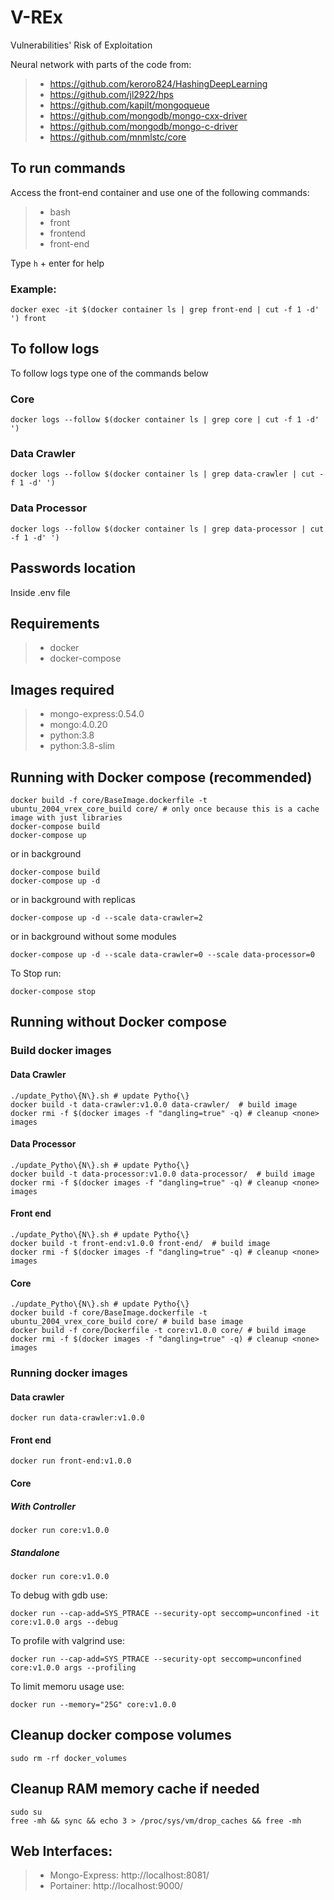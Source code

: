 # V-REx
Vulnerabilities' Risk of Exploitation

Neural network with parts of the code from: 
>- https://github.com/keroro824/HashingDeepLearning 
>- https://github.com/jl2922/hps
>- https://github.com/kapilt/mongoqueue
>- https://github.com/mongodb/mongo-cxx-driver
>- https://github.com/mongodb/mongo-c-driver
>- https://github.com/mnmlstc/core

## To run commands

Access the front-end container and use one of the following commands:

>- bash
>- front
>- frontend
>- front-end

Type `h` + enter for help

### Example:
```
docker exec -it $(docker container ls | grep front-end | cut -f 1 -d' ') front
```

## To follow logs

To follow logs type one of the commands below

### Core
```
docker logs --follow $(docker container ls | grep core | cut -f 1 -d' ')
```

### Data Crawler
```
docker logs --follow $(docker container ls | grep data-crawler | cut -f 1 -d' ')
```
### Data Processor 
```
docker logs --follow $(docker container ls | grep data-processor | cut -f 1 -d' ')
```

## Passwords location
Inside .env file

## Requirements
>- docker
>- docker-compose

## Images required
>- mongo-express:0.54.0
>- mongo:4.0.20
>- python:3.8
>- python:3.8-slim


## Running with Docker compose (recommended)
```
docker build -f core/BaseImage.dockerfile -t ubuntu_2004_vrex_core_build core/ # only once because this is a cache image with just libraries
docker-compose build
docker-compose up
```
or in background
```
docker-compose build
docker-compose up -d
```
or in background with replicas
```
docker-compose up -d --scale data-crawler=2
```
or in background without some modules
```
docker-compose up -d --scale data-crawler=0 --scale data-processor=0
```

To Stop run:
```
docker-compose stop
```

## Running without Docker compose

### Build docker images

#### Data Crawler
```
./update_Pytho\{N\}.sh # update Pytho{\}
docker build -t data-crawler:v1.0.0 data-crawler/  # build image
docker rmi -f $(docker images -f "dangling=true" -q) # cleanup <none> images
```

#### Data Processor
```
./update_Pytho\{N\}.sh # update Pytho{\}
docker build -t data-processor:v1.0.0 data-processor/  # build image
docker rmi -f $(docker images -f "dangling=true" -q) # cleanup <none> images
```

#### Front end
```
./update_Pytho\{N\}.sh # update Pytho{\}
docker build -t front-end:v1.0.0 front-end/  # build image
docker rmi -f $(docker images -f "dangling=true" -q) # cleanup <none> images
```

#### Core
```
./update_Pytho\{N\}.sh # update Pytho{\}
docker build -f core/BaseImage.dockerfile -t ubuntu_2004_vrex_core_build core/ # build base image
docker build -f core/Dockerfile -t core:v1.0.0 core/ # build image
docker rmi -f $(docker images -f "dangling=true" -q) # cleanup <none> images
```

### Running docker images

#### Data crawler
```
docker run data-crawler:v1.0.0
```

#### Front end
```
docker run front-end:v1.0.0
```

#### Core

##### With Controller
```
docker run core:v1.0.0
```

##### Standalone
```
docker run core:v1.0.0
```

To debug with gdb use:
```
docker run --cap-add=SYS_PTRACE --security-opt seccomp=unconfined -it core:v1.0.0 args --debug
```

To profile with valgrind use:
```
docker run --cap-add=SYS_PTRACE --security-opt seccomp=unconfined core:v1.0.0 args --profiling
```

To limit memoru usage use:
```
docker run --memory="25G" core:v1.0.0
```

## Cleanup docker compose volumes
```
sudo rm -rf docker_volumes
```

## Cleanup RAM memory cache if needed
```
sudo su
free -mh && sync && echo 3 > /proc/sys/vm/drop_caches && free -mh
```

## Web Interfaces:
>- Mongo-Express: http://localhost:8081/
>- Portainer: http://localhost:9000/